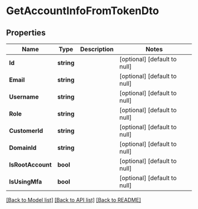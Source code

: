 # GetAccountInfoFromTokenDto

## Properties
Name | Type | Description | Notes
------------ | ------------- | ------------- | -------------
**Id** | **string** |  | [optional] [default to null]
**Email** | **string** |  | [optional] [default to null]
**Username** | **string** |  | [optional] [default to null]
**Role** | **string** |  | [optional] [default to null]
**CustomerId** | **string** |  | [optional] [default to null]
**DomainId** | **string** |  | [optional] [default to null]
**IsRootAccount** | **bool** |  | [optional] [default to null]
**IsUsingMfa** | **bool** |  | [optional] [default to null]

[[Back to Model list]](../README.md#documentation-for-models) [[Back to API list]](../README.md#documentation-for-api-endpoints) [[Back to README]](../README.md)

